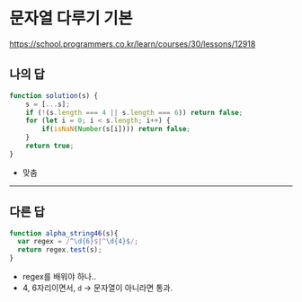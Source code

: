 # 문자열 다루기 기본

https://school.programmers.co.kr/learn/courses/30/lessons/12918

## 나의 답

```js
function solution(s) {
    s = [...s];
    if (!(s.length === 4 || s.length === 6)) return false;
    for (let i = 0; i < s.length; i++) {
        if(isNaN(Number(s[i]))) return false;
    }
    return true;
}
```

- 맞춤

---

## 다른 답

```js
function alpha_string46(s){
  var regex = /^\d{6}$|^\d{4}$/;
  return regex.test(s);
}
```

- regex를 배워야 하나..
- 4, 6자리이면서, `d` -> 문자열이 아니라면 통과.
